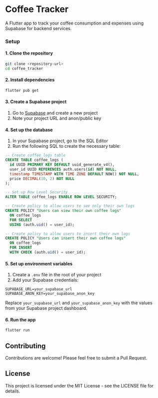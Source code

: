 # Coffee Tracker

A Flutter app to track your coffee consumption and expenses using Supabase for backend services.

### Setup

#### 1. Clone the repository

```bash
git clone <repository-url>
cd coffee_tracker
```

#### 2. Install dependencies

```bash
flutter pub get
```

#### 3. Create a Supabase project

1. Go to [Supabase](https://supabase.com/) and create a new project
2. Note your project URL and anon/public key

#### 4. Set up the database

1. In your Supabase project, go to the SQL Editor
2. Run the following SQL to create the necessary table:

```sql
-- Create coffee_logs table
CREATE TABLE coffee_logs (
  id UUID PRIMARY KEY DEFAULT uuid_generate_v4(),
  user_id UUID REFERENCES auth.users(id) NOT NULL,
  timestamp TIMESTAMP WITH TIME ZONE DEFAULT NOW() NOT NULL,
  price DECIMAL(10, 2) NOT NULL
);

-- Set up Row Level Security
ALTER TABLE coffee_logs ENABLE ROW LEVEL SECURITY;

-- Create policy to allow users to see only their own logs
CREATE POLICY "Users can view their own coffee logs" 
  ON coffee_logs 
  FOR SELECT 
  USING (auth.uid() = user_id);

-- Create policy to allow users to insert their own logs
CREATE POLICY "Users can insert their own coffee logs" 
  ON coffee_logs 
  FOR INSERT 
  WITH CHECK (auth.uid() = user_id);
```

#### 5. Set up environment variables

1. Create a `.env` file in the root of your project
2. Add your Supabase credentials:

```
SUPABASE_URL=your_supabase_url
SUPABASE_ANON_KEY=your_supabase_anon_key
```

Replace `your_supabase_url` and `your_supabase_anon_key` with the values from your Supabase project dashboard.

#### 6. Run the app

```bash
flutter run
```

## Contributing

Contributions are welcome! Please feel free to submit a Pull Request.

## License

This project is licensed under the MIT License - see the LICENSE file for details.
